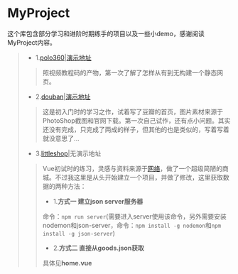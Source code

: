 # MyProject
这个库包含部分学习和进阶时期练手的项目以及一些小demo，感谢阅读MyProject内容。

> * 1.[polo360](https://github.com/StarlightUnion/MyProject/tree/master/polo360)|[演示地址](https://starlightunion.github.io/MyProject/polo360/index.html)
>>照视频教程码的产物，第一次了解了怎样从有到无构建一个静态网页。
>
> * 2.[douban](https://github.com/StarlightUnion/MyProject/tree/master/douban)|[演示地址](https://starlightunion.github.io/MyProject/douban/demo.html)
>>这是初入门时的学习之作，试着写了豆瓣的首页，图片素材来源于PhotoShop截图和官网下载。第一次自己试作，还有点小问题。其实还没有完成，只完成了两成的样子，但其他的也是类似的，写着写着就没意思了...
>
> * 3.[littleshop](https://github.com/StarlightUnion/MyProject/tree/master/littleshop)|无演示地址
>>Vue初试时的练习，灵感与资料来源于[网络](https://www.jianshu.com/p/1626b8643676)，做了一个超级简陋的商城。不过我这里是从头开始建立一个项目，并做了修改，这里获取数据的两种方法：
>>
>> * 1.**方式一 建立json server服务器**
>>
>>命令：`npm run server`(需要进入server使用该命令，另外需要安装nodemon和json-server，命令：`npm install -g nodemon`和`npm install -g json-server`)
>>
>> * 2.**方式二 直接从goods.json获取**
>> 
>> 具体见**home.vue**

